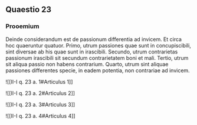 ## Quaestio 23

### Prooemium

Deinde considerandum est de passionum differentia ad invicem. Et circa hoc quaeruntur quatuor. Primo, utrum passiones quae sunt in concupiscibili, sint diversae ab his quae sunt in irascibili. Secundo, utrum contrarietas passionum irascibili sit secundum contrarietatem boni et mali. Tertio, utrum sit aliqua passio non habens contrarium. Quarto, utrum sint aliquae passiones differentes specie, in eadem potentia, non contrariae ad invicem.

![[II-I q. 23 a. 1#Articulus 1]]

![[II-I q. 23 a. 2#Articulus 2]]

![[II-I q. 23 a. 3#Articulus 3]]

![[II-I q. 23 a. 4#Articulus 4]]

